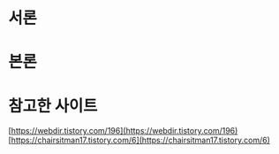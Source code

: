 # 서론



# 본론



# 참고한 사이트

[https://webdir.tistory.com/196](https://webdir.tistory.com/196)
[https://chairsitman17.tistory.com/6](https://chairsitman17.tistory.com/6)